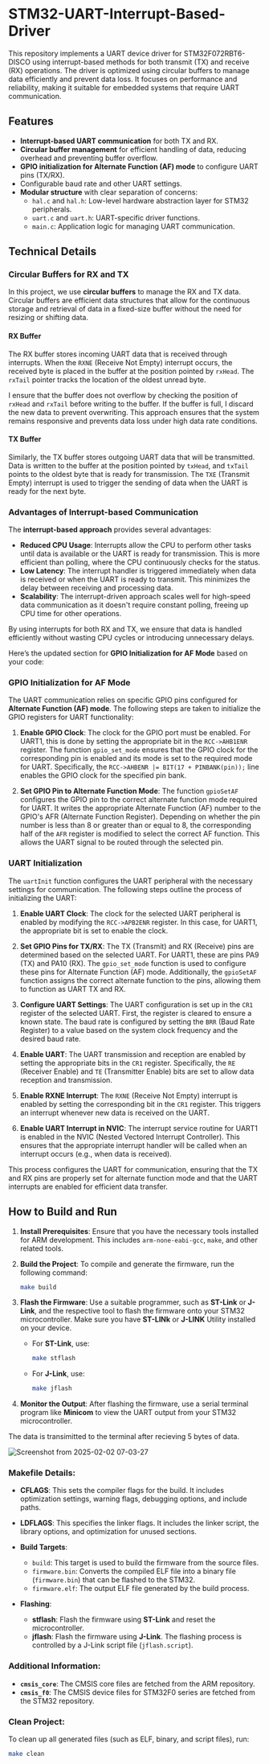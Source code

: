 
# STM32-UART-Interrupt-Based-Driver

This repository implements a UART device driver for STM32F072RBT6-DISCO using interrupt-based methods for both transmit (TX) and receive (RX) operations. The driver is optimized using circular buffers to manage data efficiently and prevent data loss. It focuses on performance and reliability, making it suitable for embedded systems that require UART communication.

## Features
- **Interrupt-based UART communication** for both TX and RX.
- **Circular buffer management** for efficient handling of data, reducing overhead and preventing buffer overflow.
- **GPIO initialization for Alternate Function (AF) mode** to configure UART pins (TX/RX).
- Configurable baud rate and other UART settings.
- **Modular structure** with clear separation of concerns:
  - `hal.c` and `hal.h`: Low-level hardware abstraction layer for STM32 peripherals.
  - `uart.c` and `uart.h`: UART-specific driver functions.
  - `main.c`: Application logic for managing UART communication.

## Technical Details

### Circular Buffers for RX and TX

In this project, we use **circular buffers** to manage the RX and TX data. Circular buffers are efficient data structures that allow for the continuous storage and retrieval of data in a fixed-size buffer without the need for resizing or shifting data. 

#### **RX Buffer**
The RX buffer stores incoming UART data that is received through interrupts. When the `RXNE` (Receive Not Empty) interrupt occurs, the received byte is placed in the buffer at the position pointed by `rxHead`. The `rxTail` pointer tracks the location of the oldest unread byte. 

I ensure that the buffer does not overflow by checking the position of `rxHead` and `rxTail` before writing to the buffer. If the buffer is full, I discard the new data to prevent overwriting. This approach ensures that the system remains responsive and prevents data loss under high data rate conditions.

#### **TX Buffer**
Similarly, the TX buffer stores outgoing UART data that will be transmitted. Data is written to the buffer at the position pointed by `txHead`, and `txTail` points to the oldest byte that is ready for transmission. The `TXE` (Transmit Empty) interrupt is used to trigger the sending of data when the UART is ready for the next byte.

### Advantages of Interrupt-based Communication

The **interrupt-based approach** provides several advantages:
- **Reduced CPU Usage**: Interrupts allow the CPU to perform other tasks until data is available or the UART is ready for transmission. This is more efficient than polling, where the CPU continuously checks for the status.
- **Low Latency**: The interrupt handler is triggered immediately when data is received or when the UART is ready to transmit. This minimizes the delay between receiving and processing data.
- **Scalability**: The interrupt-driven approach scales well for high-speed data communication as it doesn't require constant polling, freeing up CPU time for other operations.

By using interrupts for both RX and TX, we ensure that data is handled efficiently without wasting CPU cycles or introducing unnecessary delays.

Here’s the updated section for **GPIO Initialization for AF Mode** based on your code:


### GPIO Initialization for AF Mode

The UART communication relies on specific GPIO pins configured for **Alternate Function (AF) mode**. The following steps are taken to initialize the GPIO registers for UART functionality:

1. **Enable GPIO Clock**: The clock for the GPIO port must be enabled. For UART1, this is done by setting the appropriate bit in the `RCC->AHB1ENR` register. The function `gpio_set_mode` ensures that the GPIO clock for the corresponding pin is enabled and its mode is set to the required mode for UART. Specifically, the `RCC->AHBENR |= BIT(17 + PINBANK(pin));` line enables the GPIO clock for the specified pin bank.

2. **Set GPIO Pin to Alternate Function Mode**: The function `gpioSetAF` configures the GPIO pin to the correct alternate function mode required for UART. It writes the appropriate Alternate Function (AF) number to the GPIO's AFR (Alternate Function Register). Depending on whether the pin number is less than 8 or greater than or equal to 8, the corresponding half of the `AFR` register is modified to select the correct AF function. This allows the UART signal to be routed through the selected pin.

### UART Initialization

The `uartInit` function configures the UART peripheral with the necessary settings for communication. The following steps outline the process of initializing the UART:

1. **Enable UART Clock**: The clock for the selected UART peripheral is enabled by modifying the `RCC->APB2ENR` register. In this case, for UART1, the appropriate bit is set to enable the clock.

2. **Set GPIO Pins for TX/RX**: The TX (Transmit) and RX (Receive) pins are determined based on the selected UART. For UART1, these are pins PA9 (TX) and PA10 (RX). The `gpio_set_mode` function is used to configure these pins for Alternate Function (AF) mode. Additionally, the `gpioSetAF` function assigns the correct alternate function to the pins, allowing them to function as UART TX and RX.

3. **Configure UART Settings**: The UART configuration is set up in the `CR1` register of the selected UART. First, the register is cleared to ensure a known state. The baud rate is configured by setting the `BRR` (Baud Rate Register) to a value based on the system clock frequency and the desired baud rate.

4. **Enable UART**: The UART transmission and reception are enabled by setting the appropriate bits in the `CR1` register. Specifically, the `RE` (Receiver Enable) and `TE` (Transmitter Enable) bits are set to allow data reception and transmission. 

5. **Enable RXNE Interrupt**: The `RXNE` (Receive Not Empty) interrupt is enabled by setting the corresponding bit in the `CR1` register. This triggers an interrupt whenever new data is received on the UART.

6. **Enable UART Interrupt in NVIC**: The interrupt service routine for UART1 is enabled in the NVIC (Nested Vectored Interrupt Controller). This ensures that the appropriate interrupt handler will be called when an interrupt occurs (e.g., when data is received).

This process configures the UART for communication, ensuring that the TX and RX pins are properly set for alternate function mode and that the UART interrupts are enabled for efficient data transfer.

## How to Build and Run

1. **Install Prerequisites**: Ensure that you have the necessary tools installed for ARM development. This includes `arm-none-eabi-gcc`, `make`, and other related tools.

2. **Build the Project**:
    To compile and generate the firmware, run the following command:
    ```bash
    make build
    ```


3. **Flash the Firmware**: Use a suitable programmer, such as **ST-Link** or **J-Link**, and the respective tool to flash the firmware onto your STM32 microcontroller. Make sure you have **ST-LINk** or **J-LINK** Utility installed on your device.

    - For **ST-Link**, use:
        ```bash
        make stflash
        ```

    - For **J-Link**, use:
        ```bash
        make jflash
        ```

5. **Monitor the Output**: After flashing the firmware, use a serial terminal program like **Minicom** to view the UART output from your STM32 microcontroller.

The data is transimitted to the terminal after recieving 5 bytes of data.

![Screenshot from 2025-02-02 07-03-27](https://github.com/user-attachments/assets/b8a8370e-8512-4191-8d7f-6b12c11c4488)


### Makefile Details:

- **CFLAGS**: This sets the compiler flags for the build. It includes optimization settings, warning flags, debugging options, and include paths.
  
- **LDFLAGS**: This specifies the linker flags. It includes the linker script, the library options, and optimization for unused sections.

- **Build Targets**:
  - `build`: This target is used to build the firmware from the source files.
  - `firmware.bin`: Converts the compiled ELF file into a binary file (`firmware.bin`) that can be flashed to the STM32.
  - `firmware.elf`: The output ELF file generated by the build process.

- **Flashing**:
  - **stflash**: Flash the firmware using **ST-Link** and reset the microcontroller.
  - **jflash**: Flash the firmware using **J-Link**. The flashing process is controlled by a J-Link script file (`jflash.script`).

### Additional Information:

- **`cmsis_core`**: The CMSIS core files are fetched from the ARM repository.
- **`cmsis_f0`**: The CMSIS device files for STM32F0 series are fetched from the STM32 repository.

### Clean Project:

To clean up all generated files (such as ELF, binary, and script files), run:
```bash
make clean
```
